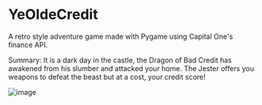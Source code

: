 # YeOldeCredit

A retro style adventure game made with Pygame using Capital One's finance API.

Summary:
It is a dark day in the castle, the Dragon of Bad Credit has awakened from his slumber and attacked your home. The Jester offers you weapons to defeat the beast but at a cost, your credit score!

![image](https://user-images.githubusercontent.com/50261808/232017600-2b25a779-9d89-4f93-b158-20706a42b316.png)

